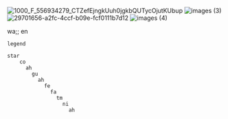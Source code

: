 ![1000_F_556934279_CTZefEjngkUuh0jgkbQUTycOjutKUbup](https://github.com/user-attachments/assets/ce3f49ef-27e7-43b0-9d3c-b1e7f98dcda1)
![images (3)](https://github.com/user-attachments/assets/07283a5f-1d5c-4e56-b66f-3becdd576864)
![29701656-a2fc-4ccf-b09e-fcf0111b7d12](https://github.com/user-attachments/assets/1b1b6ab5-bbe0-47de-abfa-1513733d0375)
![images (4)](https://github.com/user-attachments/assets/2df3fe54-c8b3-4892-b5de-cce48c03ae2e)

wa;;
    en

    legend

    star
        co
          ah
            gu
              ah
                fe 
                  fa
                    tm 
                      ni 
                        ah 
                          
